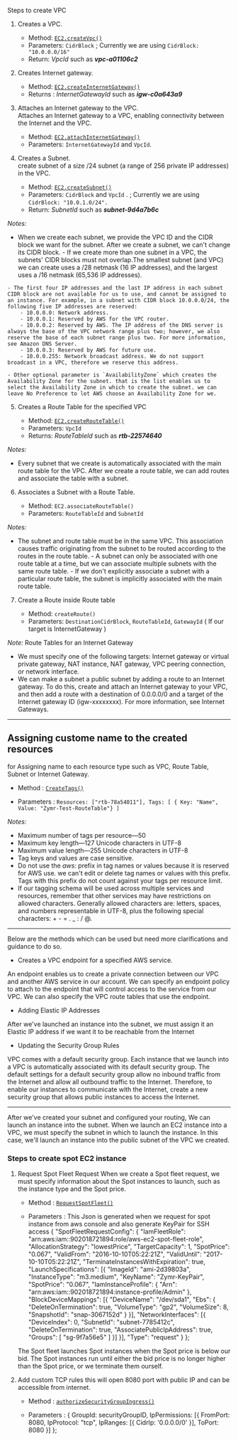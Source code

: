 Steps to create VPC

 1. Creates a VPC.    
    - Method: [`EC2.createVpc()`](http://docs.aws.amazon.com/AWSJavaScriptSDK/latest/AWS/EC2.html#createVpc-property)
    - Parameters: `CidrBlock` ; Currently we are using `CidrBlock: "10.0.0.0/16"`        
    - Return:  *VpcId* such as ***vpc-a01106c2***
    
 2.  Creates Internet gateway.

     -  Method: [`EC2.createInternetGateway()`](http://docs.aws.amazon.com/AWSJavaScriptSDK/latest/AWS/EC2.html#createInternetGateway-property)
      - Returns : *InternetGatewayId* such as ***igw-c0a643a9***

 3.  Attaches an Internet gateway to the VPC.      
        Attaches an Internet gateway to a VPC, enabling connectivity between the Internet and the VPC.

      - Method: [`EC2.attachInternetGateway()`](http://docs.aws.amazon.com/AWSJavaScriptSDK/latest/AWS/EC2.html#attachInternetGateway-property) 
       - Parameters: `InternetGatewayId` and  `VpcId`.

 4.  Creates a Subnet.   
         create subnet of a size /24 subnet (a range of 256 private IP addresses) in the VPC.
     - Method: [`EC2.createSubnet()`](http://docs.aws.amazon.com/AWSJavaScriptSDK/latest/AWS/EC2.html#createSubnet-property)
      - Parameters: `CidrBlock` and  `VpcId` . ; Currently we are using `CidrBlock: "10.0.1.0/24".`
      - Return: *SubnetId* such as ***subnet-9d4a7b6c***

_Notes:_ 

   - When we create each subnet, we provide the VPC ID and the CIDR block we want for the subnet. After we create a subnet, we can't change its CIDR block.
    - If we create more than one subnet in a VPC, the subnets' CIDR blocks must not overlap.The smallest subnet (and VPC) we can create uses a /28 netmask (16 IP addresses), and the largest uses a /16 netmask (65,536 IP addresses).

	- The first four IP addresses and the last IP address in each subnet CIDR block are not available for us to use, and cannot be assigned to an instance. For example, in a subnet with CIDR block 10.0.0.0/24, the following five IP addresses are reserved:
	    - 10.0.0.0: Network address.
	    - 10.0.0.1: Reserved by AWS for the VPC router.
	    - 10.0.0.2: Reserved by AWS. The IP address of the DNS server is always the base of the VPC network range plus two; however, we also reserve the base of each subnet range plus two. For more information, see Amazon DNS Server.
	    - 10.0.0.3: Reserved by AWS for future use.
	    - 10.0.0.255: Network broadcast address. We do not support broadcast in a VPC, therefore we reserve this address.

    - Other optional parameter is `AvailabilityZone` which creates the Availability Zone for the subnet. that is the list enables us to select the Availability Zone in which to create the subnet. we can leave No Preference to let AWS choose an Availability Zone for we.  

 5. Creates a Route Table for the specified VPC

     - Method: [`EC2.createRouteTable()`](http://docs.aws.amazon.com/AWSJavaScriptSDK/latest/AWS/EC2.html#createRouteTable-property)
    -  Parameters: `VpcId` 
    -  Returns: *RouteTableId* such as ***rtb-22574640*** 

 _Notes:_  
    
- Every subnet that we create is automatically associated with the main route table for the VPC. After we create a route table, we can add routes and associate the table with a subnet.

6.  Associates a Subnet with a Route Table.

     - Method: `EC2.associateRouteTable()` 
     - Parameters: `RouteTableId` and `SubnetId`

 _Notes:_
 
   - The subnet and route table must be in the same VPC. This association causes traffic originating from the subnet to be routed according to the routes in the route table.
	- A subnet can only be associated with one route table at a time, but we can associate multiple subnets with the same route table.
	- If we don't explicitly associate a subnet with a particular route table, the subnet is implicitly associated with the main route table.

 7. Create a Route inside Route table

	- Method: `createRoute()` 
    - Parameters:  `DestinationCidrBlock`, `RouteTableId`, `GatewayId` ( If our target is InternetGateway )



_Note:_ Route Tables for an Internet Gateway
- We must specify one of the following targets: Internet gateway or virtual private gateway, NAT instance, NAT gateway, VPC peering connection, or network interface. 
- We can make a subnet a public subnet by adding a route to an Internet gateway. To do this, create and attach an Internet gateway to your VPC, and then add a route with a destination of 0.0.0.0/0 and a target of the Internet gateway ID (igw-xxxxxxxx). For more information, see Internet Gateways.

---
Assigning custome name to the created resources
---
 for Assigning name to each resource type such as VPC, Route Table, Subnet or Internet Gateway.  
 
   - Method : [`CreateTags()`](http://docs.aws.amazon.com/AWSJavaScriptSDK/latest/AWS/EC2.html#createTags-property)

   - Parameters : `Resources: ["rtb-78a54011"], Tags: [ { Key: "Name", Value: "Zymr-Test-RouteTable"} ]`

_Notes:_
 - Maximum number of tags per resource—50
 - Maximum key length—127 Unicode characters in UTF-8
 - Maximum value length—255 Unicode characters in UTF-8
 - Tag keys and values are case sensitive.
 - Do not use the *aws:* prefix in tag names or values because it is reserved for AWS use. we can't edit or delete tag names or values with this prefix. Tags with this prefix do not count against your tags per resource limit.
 - If our tagging schema will be used across multiple services and resources, remember that other services may have restrictions on allowed characters. Generally allowed characters are: letters, spaces, and numbers representable in UTF-8, plus the following special characters: + - = . _ : / @.

----

Below are the methods which can be used but need more clarifications and guidance to do so.

- Creates a VPC endpoint for a specified AWS service.

 An endpoint enables us to create a private connection between our VPC and another AWS service in our account. We can specify an endpoint policy to attach to the endpoint that will control access to the service from our VPC. We can also specify the VPC route tables that use the endpoint.

- Adding Elastic IP Addresses

After we've launched an instance into the subnet, we must assign it an Elastic IP address if we want it to be reachable from the Internet

 - Updating the Security Group Rules

VPC comes with a default security group. Each instance that we launch into a VPC is automatically associated with its default security group. The default settings for a default security group allow no inbound traffic from the Internet and allow all outbound traffic to the Internet. Therefore, to enable our instances to communicate with the Internet, create a new security group that allows public instances to access the Internet.

-----

After we've created your subnet and configured your routing, We can launch an instance into the subnet. When we launch an EC2 instance into a VPC, we must specify the subnet in which to launch the instance. In this case, we'll launch an instance into the public subnet of the VPC we created.

### Steps to create spot EC2 instance

1. Request Spot Fleet Request
    When we create a Spot fleet request, we must specify information about the Spot instances to launch, such as the instance type and the Spot price.

    - Method : [`RequestSpotFleet()`](http://docs.aws.amazon.com/AWSJavaScriptSDK/latest/AWS/EC2.html#requestSpotFleet-property)

    - Parameters :  This Json is generated when we request for spot instance from aws console and also generate KeyPair for SSH access
        {
            "SpotFleetRequestConfig": {
                "IamFleetRole": "arn:aws:iam::902018721894:role/aws-ec2-spot-fleet-role",
                "AllocationStrategy": "lowestPrice",
                "TargetCapacity": 1,
                "SpotPrice": "0.067",
                "ValidFrom": "2016-10-10T05:22:21Z",
                "ValidUntil": "2017-10-10T05:22:21Z",
                "TerminateInstancesWithExpiration": true,
                "LaunchSpecifications": [{
                    "ImageId": "ami-2d39803a",
                    "InstanceType": "m3.medium",
                    "KeyName": "Zymr-KeyPair",
                    "SpotPrice": "0.067",
                    "IamInstanceProfile": {
                        "Arn": "arn:aws:iam::902018721894:instance-profile/Admin"
                    },
                    "BlockDeviceMappings": [{
                        "DeviceName": "/dev/sda1",
                        "Ebs": {
                            "DeleteOnTermination": true,
                            "VolumeType": "gp2",
                            "VolumeSize": 8,
                            "SnapshotId": "snap-3067152d"
                        }
                    }],
                    "NetworkInterfaces": [{
                        "DeviceIndex": 0,
                        "SubnetId": "subnet-7785412c",
                        "DeleteOnTermination": true,
                        "AssociatePublicIpAddress": true,
                        "Groups": [
                            "sg-9f7a56e5"
                        ]
                    }]
                }],
                "Type": "request"
            }
        };

    The Spot fleet launches Spot instances when the Spot price is below our bid. The Spot instances run until either the bid price is no longer higher than the Spot price, or we terminate them ourself.

2. Add custom TCP rules
    this will open 8080 port with public IP and can be accessible from internet.
     - Method : [`authorizeSecurityGroupIngress()`](http://docs.aws.amazon.com/AWSJavaScriptSDK/latest/AWS/EC2.html#authorizeSecurityGroupIngress-property)

    - Parameters : 
                    {
                        GroupId: securityGroupID,
                        IpPermissions: [{
                            FromPort: 8080,
                            IpProtocol: "tcp",
                            IpRanges: [{
                                CidrIp: '0.0.0.0/0'
                            }],
                            ToPort: 8080
                        }]
                    };
